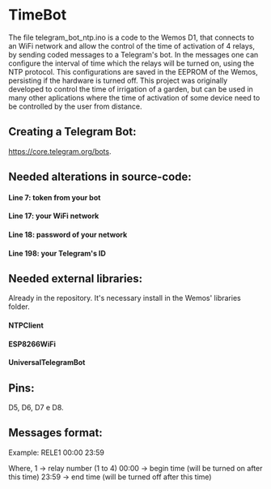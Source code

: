 # TimeBot

The file telegram_bot_ntp.ino is a code to the Wemos D1, that connects to an WiFi network and allow the control of the time of activation of 4 relays, by sending coded messages to a Telegram's bot. In the messages one can configure the interval of time which the relays will be turned on, using the NTP protocol. This configurations are saved in the EEPROM of the Wemos, persisting if the hardware is turned off. This project was originally developed to control the time of irrigation of a garden, but can be used in many other aplications where the time of activation of some device need to be controlled by the user from distance. 

## Creating a Telegram Bot:
https://core.telegram.org/bots.

## Needed alterations in source-code:
#### Line 7: token from your bot
#### Line 17: your WiFi network
#### Line 18: password of your network
#### Line 198: your Telegram's ID

## Needed external libraries:
Already in the repository. It's necessary install in the Wemos' libraries folder.
#### NTPClient
#### ESP8266WiFi
#### UniversalTelegramBot

## Pins: 
D5, D6, D7 e D8.

## Messages format: 
Example: RELE1 00:00 23:59

Where, 
1 -> relay number (1 to 4)
00:00 -> begin time (will be turned on after this time)
23:59 -> end time (will be turned off after this time)
